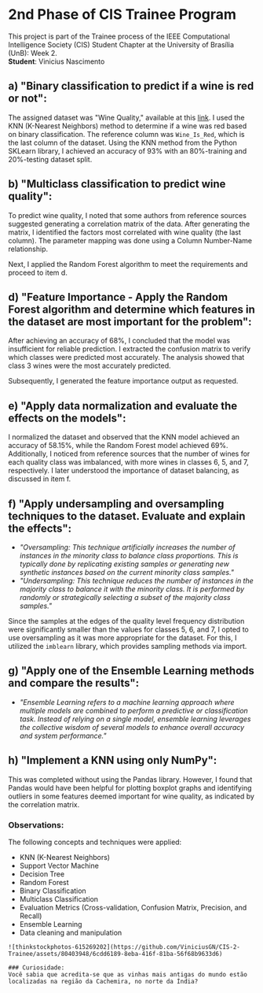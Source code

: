 # 2nd Phase of CIS Trainee Program  
This project is part of the Trainee process of the IEEE Computational Intelligence Society (CIS) Student Chapter at the University of Brasília (UnB): Week 2.  
**Student**: Vinicius Nascimento  

## a) "Binary classification to predict if a wine is red or not":  
The assigned dataset was "Wine Quality," available at this [link](https://drive.google.com/file/d/14Y6ZJYI-sB_T9tHexlg2GCSfLCmC6eQE/view). I used the KNN (K-Nearest Neighbors) method to determine if a wine was red based on binary classification. The reference column was `Wine_Is_Red`, which is the last column of the dataset. Using the KNN method from the Python SKLearn library, I achieved an accuracy of 93% with an 80%-training and 20%-testing dataset split.

## b) "Multiclass classification to predict wine quality":  
To predict wine quality, I noted that some authors from reference sources suggested generating a correlation matrix of the data. After generating the matrix, I identified the factors most correlated with wine quality (the last column). The parameter mapping was done using a Column Number-Name relationship.  

Next, I applied the Random Forest algorithm to meet the requirements and proceed to item d.

## d) "Feature Importance - Apply the Random Forest algorithm and determine which features in the dataset are most important for the problem":  
After achieving an accuracy of 68%, I concluded that the model was insufficient for reliable prediction. I extracted the confusion matrix to verify which classes were predicted most accurately. The analysis showed that class 3 wines were the most accurately predicted.  

Subsequently, I generated the feature importance output as requested.

## e) "Apply data normalization and evaluate the effects on the models":  
I normalized the dataset and observed that the KNN model achieved an accuracy of 58.15%, while the Random Forest model achieved 69%. Additionally, I noticed from reference sources that the number of wines for each quality class was imbalanced, with more wines in classes 6, 5, and 7, respectively. I later understood the importance of dataset balancing, as discussed in item f.

## f) "Apply undersampling and oversampling techniques to the dataset. Evaluate and explain the effects":  
- _"Oversampling: This technique artificially increases the number of instances in the minority class to balance class proportions. This is typically done by replicating existing samples or generating new synthetic instances based on the current minority class samples."_  
- _"Undersampling: This technique reduces the number of instances in the majority class to balance it with the minority class. It is performed by randomly or strategically selecting a subset of the majority class samples."_  

Since the samples at the edges of the quality level frequency distribution were significantly smaller than the values for classes 5, 6, and 7, I opted to use oversampling as it was more appropriate for the dataset. For this, I utilized the `imblearn` library, which provides sampling methods via import.

## g) "Apply one of the Ensemble Learning methods and compare the results":  
- _"Ensemble Learning refers to a machine learning approach where multiple models are combined to perform a predictive or classification task. Instead of relying on a single model, ensemble learning leverages the collective wisdom of several models to enhance overall accuracy and system performance."_  

## h) "Implement a KNN using only NumPy":  
This was completed without using the Pandas library. However, I found that Pandas would have been helpful for plotting boxplot graphs and identifying outliers in some features deemed important for wine quality, as indicated by the correlation matrix.

### Observations:  
The following concepts and techniques were applied:  
- KNN (K-Nearest Neighbors)  
- Support Vector Machine  
- Decision Tree  
- Random Forest  
- Binary Classification  
- Multiclass Classification  
- Evaluation Metrics (Cross-validation, Confusion Matrix, Precision, and Recall)  
- Ensemble Learning  
- Data cleaning and manipulation  
```
![thinkstockphotos-615269202](https://github.com/ViniciusGN/CIS-2-Trainee/assets/80403948/6cdd6189-8eba-416f-81ba-56f68b9633d6)

### Curiosidade: 
Você sabia que acredita-se que as vinhas mais antigas do mundo estão localizadas na região da Cachemira, no norte da Índia?
